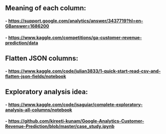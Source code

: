 ## Meaning of each column:

#### - https://support.google.com/analytics/answer/3437719?hl=en-GBanswer=1686200

#### - https://www.kaggle.com/competitions/ga-customer-revenue-prediction/data

## Flatten JSON columns:

#### - https://www.kaggle.com/code/julian3833/1-quick-start-read-csv-and-flatten-json-fields/notebook

## Exploratory analysis idea:

#### - https://www.kaggle.com/code/jsaguiar/complete-exploratory-analysis-all-columns/notebook

#### - https://github.com/kireeti-kunam/Google-Analytics-Customer-Revenue-Prediction/blob/master/case_study.ipynb
